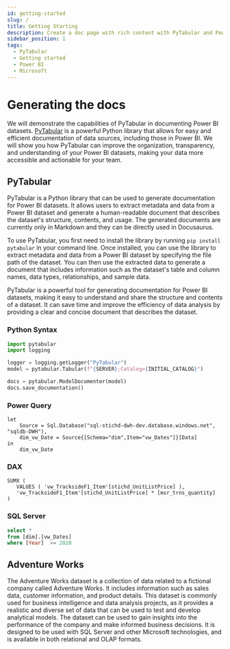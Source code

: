 ```yaml
---
id: getting-started
slug: /
title: Getting Starting
description: Create a doc page with rich content with PyTabular and Power BI datesets.
sidebar_position: 1
tags:
  - PyTabular
  - Getting started
  - Power BI
  - Microsoft
---
```


# Generating the docs

We will demonstrate the capabilities of PyTabular in documenting Power BI datasets. [PyTabular](https://github.com/Curts0/PyTabular) is a powerful Python library that allows for easy and efficient documentation of data sources, including those in Power BI. We will show you how PyTabular can improve the organization, transparency, and understanding of your Power BI datasets, making your data more accessible and actionable for your team.

## PyTabular

PyTabular is a Python library that can be used to generate documentation for Power BI datasets. It allows users to extract metadata and data from a Power BI dataset and generate a human-readable document that describes the dataset's structure, contents, and usage. The generated documents are currently only in Markdown and they can be directly used in Docusaurus.

To use PyTabular, you first need to install the library by running `pip install pytabular` in your command line. Once installed, you can use the library to extract metadata and data from a Power BI dataset by specifying the file path of the dataset. You can then use the extracted data to generate a document that includes information such as the dataset's table and column names, data types, relationships, and sample data.

PyTabular is a powerful tool for generating documentation for Power BI datasets, making it easy to understand and share the structure and contents of a dataset. It can save time and improve the efficiency of data analysis by providing a clear and concise document that describes the dataset.

### Python Syntax

```python
import pytabular
import logging

logger = logging.getLogger("PyTabular")
model = pytabular.Tabular(f"{SERVER};Catalog={INITIAL_CATALOG}")

docs = pytabular.ModelDocumenter(model)
docs.save_documentation()
```

### Power Query

```powerquery
let
    Source = Sql.Database("sql-stichd-dwh-dev.database.windows.net", "sqldb-DWH"),
    dim_vw_Date = Source{[Schema="dim",Item="vw_Dates"]}[Data]
in
    dim_vw_Date
```

### DAX

```dax
SUMX (
   VALUES ( 'vw_TracksideF1_Item'[stichd_UnitListPrice] ),
   'vw_TracksideF1_Item'[stichd_UnitListPrice] * [msr_trns_quantity]
)
```

### SQL Server

```sql
select *
from [dim].[vw_Dates]
where [Year]  >= 2020
```

## Adventure Works

The Adventure Works dataset is a collection of data related to a fictional company called Adventure Works. It includes information such as sales data, customer information, and product details. This dataset is commonly used for business intelligence and data analysis projects, as it provides a realistic and diverse set of data that can be used to test and develop analytical models. The dataset can be used to gain insights into the performance of the company and make informed business decisions. It is designed to be used with SQL Server and other Microsoft technologies, and is available in both relational and OLAP formats.

